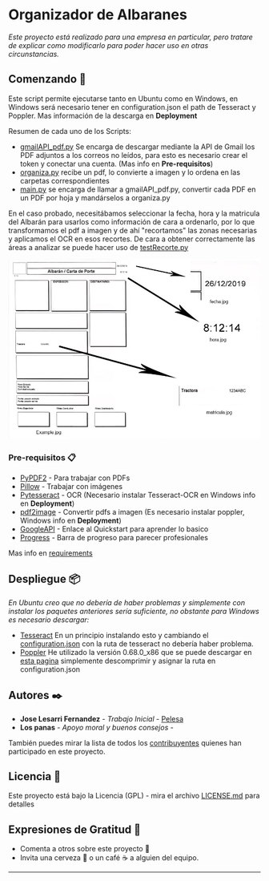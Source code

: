 # Organizador de Albaranes

_Este proyecto está realizado para una empresa en particular, pero tratare de explicar como modificarlo para poder hacer uso en otras circunstancias._

## Comenzando 🚀

Este script permite ejecutarse tanto en Ubuntu como en Windows, en Windows será necesario tener en configuration.json el path de Tesseract y Poppler. Mas información de la descarga en **Deployment**

Resumen de cada uno de los Scripts:
 - [gmailAPI_pdf.py](gmailAPI_pdf.py) Se encarga de descargar mediante la API de Gmail los PDF adjuntos a los correos no leídos, para esto es necesario crear el token y conectar una cuenta. (Mas info en **Pre-requisitos**) 
 - [organiza.py](organiza.py) recibe un pdf, lo convierte a imagen y lo ordena en las carpetas correspondientes
 - [main.py](main.py) se encarga de llamar a gmailAPI_pdf.py, convertir cada PDF en un PDF por hoja y mandárselos a organiza.py


En el caso probado, necesitábamos seleccionar la fecha, hora y la matricula del Albarán para usarlos como información de cara a ordenarlo, por lo que transformamos el pdf a imagen y de ahí "recortamos" las zonas necesarias y aplicamos el OCR en esos recortes. 
De cara a obtener correctamente las áreas a analizar se puede hacer uso de [testRecorte.py](TEST/testRecorte.py)

![Caso Base](TEST/imageREADME.jpg)




### Pre-requisitos 📋

* [PyPDF2](https://pypi.org/project/PyPDF2/) - Para trabajar con PDFs
* [Pillow](https://pypi.org/project/Pillow/) - Trabajar con imágenes
* [Pytesseract](https://pypi.org/project/pytesseract/) - OCR (Necesario instalar Tesseract-OCR en Windows info en **Deployment**)
* [pdf2image](https://pypi.org/project/pdf2image/) - Convertir pdfs a imagen (Es necesario instalar poppler, Windows info en **Deployment**)
* [GoogleAPI](https://developers.google.com/docs/api/quickstart/python) - Enlace al Quickstart para aprender lo basico
* [Progress](https://pypi.org/project/progress/) - Barra de progreso para parecer profesionales

Mas info en [requirements](requirements.txt)

## Despliegue 📦

_En Ubuntu creo que no debería de haber problemas y simplemente con instalar los paquetes anteriores sería suficiente, no obstante para Windows es necesario descargar:_
* [Tesseract](https://github.com/UB-Mannheim/tesseract/wiki) En un principio instalando esto y cambiando el [configuration.json](configuration.json) con la ruta de tesseract no debería haber problema.
* [Poppler](https://poppler.freedesktop.org/) He utilizado la versión 0.68.0_x86 que se puede descargar en [esta pagina](https://blog.alivate.com.au/poppler-windows/) simplemente descomprimir y asignar la ruta en configuration.json 

## Autores ✒️


* **Jose Lesarri Fernandez** - *Trabajo Inicial* - [Pelesa](https://github.com/Pelesa)
* **Los panas** - *Apoyo moral y buenos consejos* - 

También puedes mirar la lista de todos los [contribuyentes](https://github.com/Pelesa/OrganizadorFacturas/graphs/contributors) quienes han participado en este proyecto. 

## Licencia 📄

Este proyecto está bajo la Licencia (GPL) - mira el archivo [LICENSE.md](LICENSE.md) para detalles

## Expresiones de Gratitud 🎁

* Comenta a otros sobre este proyecto 📢
* Invita una cerveza 🍺 o un café ☕ a alguien del equipo. 



---